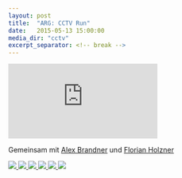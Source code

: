 ```yaml
---
layout: post
title:  "ARG: CCTV Run"
date:   2015-05-13 15:00:00
media_dir: "cctv"
excerpt_separator: <!-- break -->
---
```


<div class="video">
<iframe src="https://www.youtube.com/embed/6Uu3OO75BlQ?feature=player_detailpage" frameborder="0" allowfullscreen></iframe>
</div>

Gemeinsam mit [Alex Brandner](http://horstlb.blogspot.co.at/2015/05/gameful-design-arbeitspaket-4.html) und [Florian Holzner](http://bobschidoesgamefuldesign2015.tumblr.com/)

 <!-- break -->

<a href="{{site.media_url}}/{{page.media_dir}}/WhiteboardPics/meta.jpg">
    <img src="{{site.media_url}}/{{page.media_dir}}/WhiteboardPics/meta.jpg" class="figure">
</a>

<a href="{{site.media_url}}/{{page.media_dir}}/WhiteboardPics/cam_trees.jpg">
    <img src="{{site.media_url}}/{{page.media_dir}}/WhiteboardPics/cam_trees.jpg" class="figure">
</a>


<a href="{{site.media_url}}/{{page.media_dir}}/WhiteboardPics/data_plumbing.jpg">
    <img src="{{site.media_url}}/{{page.media_dir}}/WhiteboardPics/data_plumbing.jpg" class="figure">
</a>
<a href="{{site.media_url}}/{{page.media_dir}}/WhiteboardPics/kafkaesque_ace_attorney.jpg">
    <img src="{{site.media_url}}/{{page.media_dir}}/WhiteboardPics/kafkaesque_ace_attorney.jpg" class="figure">
</a>

<a href="{{site.media_url}}/{{page.media_dir}}/WhiteboardPics/cctv_celeb.jpg">
    <img src="{{site.media_url}}/{{page.media_dir}}/WhiteboardPics/cctv_celeb.jpg" class="figure">
</a>

<a href="{{site.media_url}}/{{page.media_dir}}/WhiteboardPics/cctv_run_storyboard.jpg">
    <img src="{{site.media_url}}/{{page.media_dir}}/WhiteboardPics/cctv_run_storyboard.jpg" class="figure">
</a>

<!--
TODO:

* edu games link to pigsoft
* ARG!
-->
